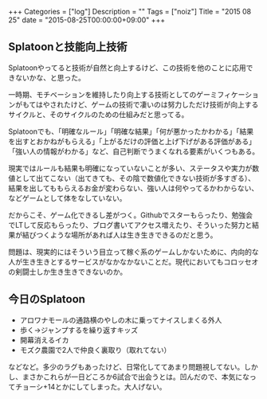 +++
Categories = ["log"]
Description = ""
Tags = ["noiz"]
Title = "2015 08 25"
date = "2015-08-25T00:00:00+09:00"
+++

## Splatoonと技能向上技術
Splatoonやってると技術が自然と向上するけど、この技術を他のことに応用できないかな、と思った。

一時期、モチベーションを維持したり向上する技術としてのゲーミフィケーションがもてはやされたけど、ゲームの技術で凄いのは努力しただけ技術が向上するサイクルと、そのサイクルのための仕組みだと思ってる。

Splatoonでも、「明確なルール」「明確な結果」「何が悪かったかわかる」「結果を出すとおかねがもらえる」「上がるだけの評価と上げ下げがある評価がある」「強い人の情報がわかる」など、自己判断でうまくなれる要素がいくつもある。

現実ではルールも結果も明確になっていないことが多い、ステータスや実力が数値として出てこない（出てきても、その陰で数値化できない技術が多すぎる）、結果を出してももらえるお金が変わらない、強い人は何やってるかわからない、などゲームとして体をなしていない。

だからこそ、ゲーム化できるし差がつく。Githubでスターもらったり、勉強会でLTして反応もらったり、ブログ書いてアクセス増えたり、そういった努力と結果が結びつくような場所があれば人は生き生きできるのだと思う。

問題は、現実的にはそういう目立って稼ぐ系のゲームしかないために、内向的な人が生き生きとするサービスがなかなかないことだ。現代においてもコロッセオの剣闘士しか生き生きできないのか。

## 今日のSplatoon
* アロワナモールの通路横のやしの木に乗ってナイスしまくる外人
* 歩く→ジャンプするを繰り返すキッズ
* 開幕消えるイカ
* モズク農園で2人で仲良く裏取り（取れてない）

などなど。多少のラグもあったけど、日常化しててあまり問題視してない。しかし、まさかこれらが一日どころか6試合で出会うとは。凹んだので、本気になってチョーシ+14とかにしてしまった。大人げない。